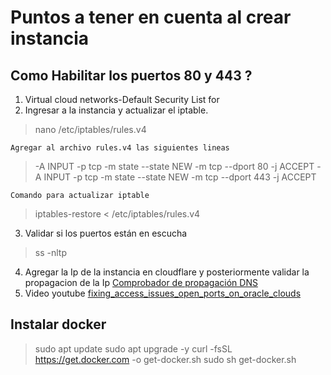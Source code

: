 # Puntos a tener en cuenta al crear instancia
## Como Habilitar los puertos 80 y 443 ?
>
 1. Virtual cloud networks-Default Security List for 
 2. Ingresar a la instancia y actualizar el iptable.
> 
> nano /etc/iptables/rules.v4

    Agregar al archivo rules.v4 las siguientes lineas

> -A INPUT -p tcp -m state --state NEW -m tcp --dport 80 -j ACCEPT
> -A INPUT -p tcp -m state --state NEW -m tcp --dport 443 -j ACCEPT

`Comando para actualizar iptable `

> iptables-restore < /etc/iptables/rules.v4
 3. Validar si los puertos están en escucha
>ss -nltp
 4. Agregar la Ip de la instancia en cloudflare y posteriormente validar la propagacion de la Ip
 [Comprobador de propagación DNS](https://whatsmydns.me/es#A/www.lgyss.click)
 5. Video youtube  [fixing_access_issues_open_ports_on_oracle_clouds](Agregar%20la%20Ip%20de%20la%20instancia%20en%20cloudflare%20y%20posteriormente%20validar%20la%20propagacion%20de%20la%20Ip%20%20%5BComprobador%20de%20propagaci%C3%B3n%20DNS%5D%28https://whatsmydns.me/es#A/www.lgyss.click%29)
 
 
 

## Instalar docker
>sudo apt update
>sudo apt upgrade -y
>curl -fsSL https://get.docker.com -o get-docker.sh
>sudo sh get-docker.sh

